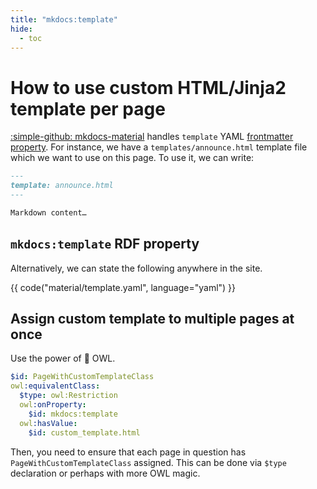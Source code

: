 ```yaml
---
title: "mkdocs:template"
hide:
  - toc
---
```


# How to use custom HTML/Jinja2 template per page

[:simple-github: mkdocs-material](https://github.com/squidfunk/mkdocs-material) handles `template` YAML [frontmatter property](https://squidfunk.github.io/mkdocs-material/reference/#setting-the-page-template). For instance, we have a `templates/announce.html` template file which we want to use on this page. To use it, we can write:

```markdown title="our_page.md"
---
template: announce.html
---

Markdown content…
```

## `mkdocs:template` RDF property

Alternatively, we can state the following anywhere in the site.

{{ code("material/template.yaml", language="yaml") }}

## Assign custom template to multiple pages at once

Use the power of :owl: OWL.

```yaml
$id: PageWithCustomTemplateClass
owl:equivalentClass:
  $type: owl:Restriction
  owl:onProperty:
    $id: mkdocs:template
  owl:hasValue:
    $id: custom_template.html
```

Then, you need to ensure that each page in question has `PageWithCustomTemplateClass` assigned. This can be done via `$type` declaration or perhaps with more OWL magic.
